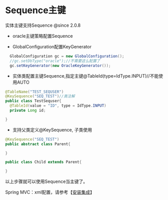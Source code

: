 # Sequence主键

实体主键支持Sequence @since 2.0.8

- oracle主键策略配置Sequence

* GlobalConfiguration配置KeyGenerator

```java
  GlobalConfiguration gc = new GlobalConfiguration();
  //gc.setDbType("oracle");//不需要这么配置了
  gc.setKeyGenerator(new OracleKeyGenerator());
```

* 实体类配置主键Sequence,指定主键@TableId(type=IdType.INPUT)//不能使用AUTO

```java
@TableName("TEST_SEQUSER")
@KeySequence("SEQ_TEST")//类注解
public class TestSequser{
  @TableId(value = "ID", type = IdType.INPUT)
  private Long id;

}
```

* 支持父类定义@KeySequence, 子类使用

```java
@KeySequence("SEQ_TEST")
public abstract class Parent{

}

public class Child extends Parent{

}
```

以上步骤就可以使用Sequence当主键了。

Spring MVC：xml配置，请参考【[安装集成](/install)】